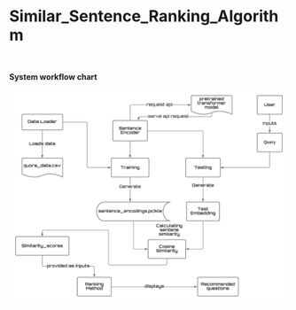 # Similar_Sentence_Ranking_Algorithm
</br>

**System workflow chart**
</br>

![](output_screenshots/sentence_similarity_ranking_algorithm.png)

